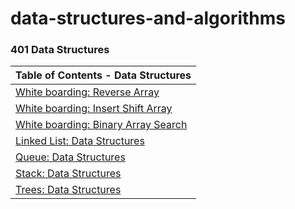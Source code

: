 # data-structures-and-algorithms

### 401 Data Structures

| Table of Contents - Data Structures                                                                   |
|-------------------------------------------------------------------------------------------------------|
| [White boarding: Reverse Array](./lib/src/main/java/codechallenges/reversedArray/README.md)           |
| [White boarding: Insert Shift Array](./lib/src/main/java/codechallenges/insertArray/README.md)        |
| [White boarding: Binary Array Search](./lib/src/main/java/codechallenges/arrayBinarySearch/README.md) |
| [Linked List: Data Structures](./lib/src/main/java/datastructures/linkedlist/README.md)               |
| [Queue: Data Structures](./lib/src/main/java/datastructures/queue/ReadMe.md)                          |
| [Stack: Data Structures](./lib/src/main/java/datastructures/stack/ReadMe.md)                          |
| [Trees: Data Structures](./lib/src/main/java/datastructures/trees/ReadMe.md)                          |
